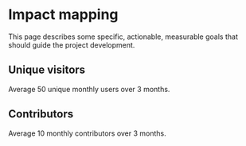 # Impact mapping
This page describes some specific, actionable, measurable goals that should guide the project development.

## Unique visitors
Average 50 unique monthly users over 3 months.

## Contributors
Average 10 monthly contributors over 3 months.

